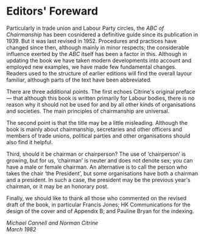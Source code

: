 # Editors' Foreward

Particularly in trade union and Labour Party circles, the *ABC of Chairmanship* has been cosnidered a definitive guide since its publication in 1939. But it was last revised in 1952. Procedures and practices have changed since then, although mainly in minor respects; the considerable influence exerted by the *ABC* itself has been a factor in this. Although in updating the book we have taken modern developments into account and employed new examples, we have made few fundamental changes. Readers used to the structure of earlier editions will find the overall layour familiar, although parts of the text have been abbreviated.

There are three additional points. The first echoes Citrine's original preface — that although this book is written primarily for Labour bodies, there is no reason why it should not be used for and by all other kinds of organisations and societies. The main principles of chairmanship are universal.

The second point is that the title may be a little misleading. Although the book is mainly about chairmanship, secretaries and other officers and members of trade unions, political parties and other organisations should also find it helpful.

Third, should it be chairman or chairperson? The use of ‘chairperson’ is growing, but for us, ‘chairman’ is neuter and does not denote sex; you can have a male or female chairman. An alternative is to call the person who takes the chair ‘the President’, but some organisations have both a chairman and a president. In such a case, the president may be the previous year's chairman, or it may be an honorary post.

Finally, we should like to thank all those who commented on the revised draft of the book, in particular Francis Jones; HK Communications for the design of the cover and of Appendix B; and Pauline Bryan for the indexing.

*Michael Cannell and Norman Citrine*  
*March 1982*
